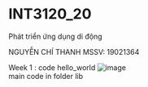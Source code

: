 # INT3120_20
 Phát triển ứng dụng di động    
 
  NGUYỄN CHÍ THANH   MSSV: 19021364
  
  Week 1 : code hello_world
![image](https://user-images.githubusercontent.com/62579946/155689824-4fcc2ecd-20ff-4ff0-9ea2-9e9c06a2591f.png)    
main code in folder lib
